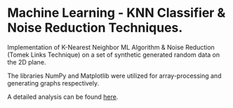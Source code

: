 # Machine Learning - KNN Classifier & Noise Reduction Techniques.

Implementation of K-Nearest Neighbor ML Algorithm &amp; Noise Reduction (Tomek Links Technique) on a set of synthetic generated random data on the 2D plane.

The libraries NumPy and Matplotlib were utilized for array-processing and generating graphs respectively.

A detailed analysis can be found [here](../master/ML_KNN_Report_Analysis.pdf).

